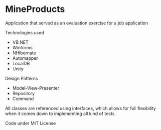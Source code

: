 # MineProducts

Application that served as an evaluation exercise for a job application

Technologies used
* VB.NET
* Winforms
* NHibernate
* Automapper
* LocalDB
* Unity

Design Patterns
* Model-View-Presenter
* Repository
* Command

All classes are referenced using interfaces, which allows for full flexibility when it comes down to implementing all kind of tests.

Code under MIT License
